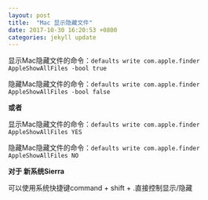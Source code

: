 ```yaml
---
layout: post
title:  "Mac 显示隐藏文件"
date: 2017-10-30 16:20:53 +0800
categories: jekyll update
---
```


显示Mac隐藏文件的命令：`defaults write com.apple.finder AppleShowAllFiles -bool true`

隐藏Mac隐藏文件的命令：`defaults write com.apple.finder AppleShowAllFiles -bool false`

**或者**

显示Mac隐藏文件的命令：`defaults write com.apple.finder AppleShowAllFiles YES`

隐藏Mac隐藏文件的命令：`defaults write com.apple.finder AppleShowAllFiles NO`

**对于 新系统Sierra**

可以使用系统快捷键command + shift + .直接控制显示/隐藏
